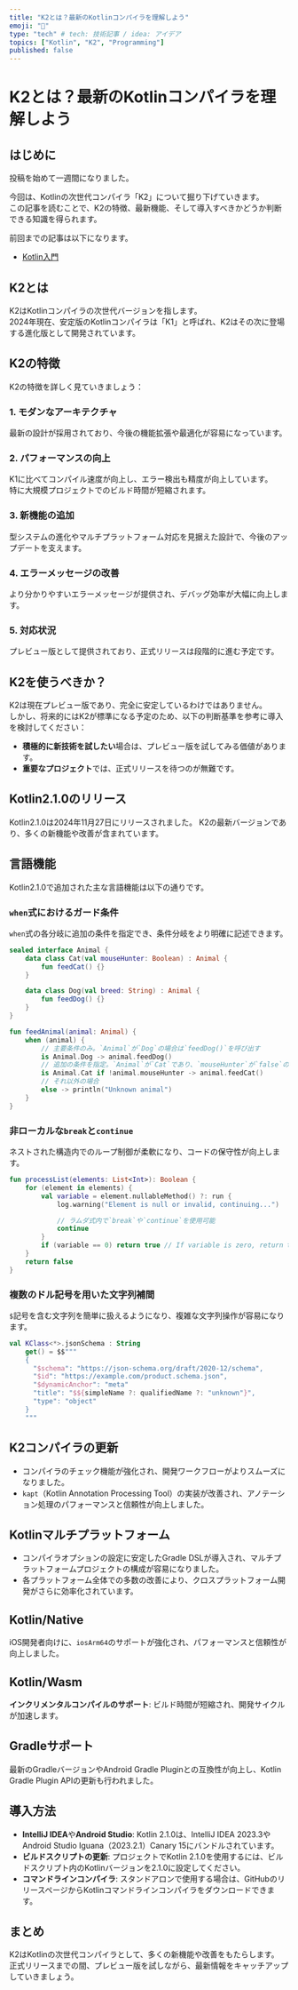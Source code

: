 ```yaml
---
title: "K2とは？最新のKotlinコンパイラを理解しよう"
emoji: "🙆"
type: "tech" # tech: 技術記事 / idea: アイデア
topics: ["Kotlin", "K2", "Programming"]
published: false
---
```


# K2とは？最新のKotlinコンパイラを理解しよう

## はじめに
投稿を始めて一週間になりました。

今回は、Kotlinの次世代コンパイラ「K2」について掘り下げていきます。  
この記事を読むことで、K2の特徴、最新機能、そして導入すべきかどうか判断できる知識を得られます。

前回までの記事は以下になります。
- [Kotlin入門](https://zenn.dev/ryuji_ogawa/articles/kotlin-introduction-20241215)

## K2とは
K2はKotlinコンパイラの次世代バージョンを指します。  
2024年現在、安定版のKotlinコンパイラは「K1」と呼ばれ、K2はその次に登場する進化版として開発されています。

## K2の特徴
K2の特徴を詳しく見ていきましょう：

### 1. モダンなアーキテクチャ
最新の設計が採用されており、今後の機能拡張や最適化が容易になっています。

### 2. パフォーマンスの向上
K1に比べてコンパイル速度が向上し、エラー検出も精度が向上しています。  
特に大規模プロジェクトでのビルド時間が短縮されます。

### 3. 新機能の追加
型システムの進化やマルチプラットフォーム対応を見据えた設計で、今後のアップデートを支えます。

### 4. エラーメッセージの改善
より分かりやすいエラーメッセージが提供され、デバッグ効率が大幅に向上します。

### 5. 対応状況
プレビュー版として提供されており、正式リリースは段階的に進む予定です。

## K2を使うべきか？
K2は現在プレビュー版であり、完全に安定しているわけではありません。  
しかし、将来的にはK2が標準になる予定のため、以下の判断基準を参考に導入を検討してください：

- **積極的に新技術を試したい**場合は、プレビュー版を試してみる価値があります。
- **重要なプロジェクト**では、正式リリースを待つのが無難です。

## Kotlin2.1.0のリリース
Kotlin2.1.0は2024年11月27日にリリースされました。
K2の最新バージョンであり、多くの新機能や改善が含まれています。

## 言語機能
Kotlin2.1.0で追加された主な言語機能は以下の通りです。

### `when`式におけるガード条件
`when`式の各分岐に追加の条件を指定でき、条件分岐をより明確に記述できます。

```kotlin
sealed interface Animal {
    data class Cat(val mouseHunter: Boolean) : Animal {
        fun feedCat() {}
    }

    data class Dog(val breed: String) : Animal {
        fun feedDog() {}
    }
}

fun feedAnimal(animal: Animal) {
    when (animal) {
        // 主要条件のみ。`Animal`が`Dog`の場合は`feedDog()`を呼び出す
        is Animal.Dog -> animal.feedDog()
        // 追加の条件を指定。`Animal`が`Cat`であり、`mouseHunter`が`false`の場合は`feedCat()`を呼び出す
        is Animal.Cat if !animal.mouseHunter -> animal.feedCat()
        // それ以外の場合
        else -> println("Unknown animal")
    }
}
```

### 非ローカルな`break`と`continue`
ネストされた構造内でのループ制御が柔軟になり、コードの保守性が向上します。

```kotlin
fun processList(elements: List<Int>): Boolean {
    for (element in elements) {
        val variable = element.nullableMethod() ?: run {
            log.warning("Element is null or invalid, continuing...")

            // ラムダ式内で`break`や`continue`を使用可能
            continue
        }
        if (variable == 0) return true // If variable is zero, return true
    }
    return false
}
```

### 複数のドル記号を用いた文字列補間
`$`記号を含む文字列を簡単に扱えるようになり、複雑な文字列操作が容易になります。

```kotlin
val KClass<*>.jsonSchema : String
    get() = $$"""
    {
      "$schema": "https://json-schema.org/draft/2020-12/schema",
      "$id": "https://example.com/product.schema.json",
      "$dynamicAnchor": "meta"
      "title": "$${simpleName ?: qualifiedName ?: "unknown"}",
      "type": "object"
    }
    """
```

## K2コンパイラの更新
- コンパイラのチェック機能が強化され、開発ワークフローがよりスムーズになりました。
- `kapt`（Kotlin Annotation Processing Tool）の実装が改善され、アノテーション処理のパフォーマンスと信頼性が向上しました。

## Kotlinマルチプラットフォーム
- コンパイラオプションの設定に安定したGradle DSLが導入され、マルチプラットフォームプロジェクトの構成が容易になりました。
- 各プラットフォーム全体での多数の改善により、クロスプラットフォーム開発がさらに効率化されています。

## Kotlin/Native
iOS開発者向けに、`iosArm64`のサポートが強化され、パフォーマンスと信頼性が向上しました。

## Kotlin/Wasm
**インクリメンタルコンパイルのサポート**: ビルド時間が短縮され、開発サイクルが加速します。

## Gradleサポート
最新のGradleバージョンやAndroid Gradle Pluginとの互換性が向上し、Kotlin Gradle Plugin APIの更新も行われました。

## 導入方法
- **IntelliJ IDEA**や**Android Studio**: Kotlin 2.1.0は、IntelliJ IDEA 2023.3やAndroid Studio Iguana（2023.2.1）Canary 15にバンドルされています。
- **ビルドスクリプトの更新**: プロジェクトでKotlin 2.1.0を使用するには、ビルドスクリプト内のKotlinバージョンを2.1.0に設定してください。
- **コマンドラインコンパイラ**: スタンドアロンで使用する場合は、GitHubのリリースページからKotlinコマンドラインコンパイラをダウンロードできます。

## まとめ
K2はKotlinの次世代コンパイラとして、多くの新機能や改善をもたらします。  
正式リリースまでの間、プレビュー版を試しながら、最新情報をキャッチアップしていきましょう。
